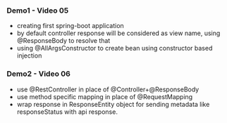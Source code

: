 ### Demo1 - Video 05
- creating first spring-boot application
- by default controller response will be considered as view name, using @ResponseBody to resolve that
- using @AllArgsConstructor to create bean using constructor based injection

### Demo2 - Video 06
- use @RestController in place of @Controller+@ResponseBody
- use method specific mapping in place of @RequestMapping
- wrap response in ResponseEntity object for sending metadata like responseStatus with api response. 